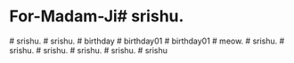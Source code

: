 # For-Madam-Ji#   s r i s h u .  
 #   s r i s h u .  
 #   s r i s h u .  
 #   b i r t h d a y  
 #   b i r t h d a y 0 1  
 #   b i r t h d a y 0 1  
 #   m e o w .  
 #   s r i s h u .  
 #   s r i s h u .  
 #   s r i s h u .  
 #   s r i s h u .  
 #   s r i s h u .  
 #   s r i s h u  
 